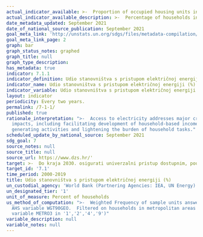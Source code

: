 ```yaml
---
actual_indicator_available: >-  Proportion of occupied housing units in metropolitan areas with access to  electricity
actual_indicator_available_description: >-  Percentage of households indicating that they use electricity in the national  sample of the Croatian Housing Survey.
date_metadata_updated: September 2021
date_of_national_source_publication: September 2021
goal_meta_link: 'http://unstats.un.org/sdgs/files/metadata-compilation/Metadata-Goal-7.pdf'
goal_meta_link_page: 2
graph: bar
graph_status_notes: graphed
graph_title: null
graph_type_description: 
has_metadata: true
indicator: 7.1.1
indicator_definition: Udio stanovništva s pristupom električnoj energiji je postotak stanovništva koje ima pristup električnoj energiji.
indicator_name: Udio stanovništva s pristupom električnoj energiji (%)
indicator_variable: Udio stanovništva s pristupom električnoj energiji (%)
layout: indicator
periodicity: Every two years.
permalink: /7-1-1/
published: true
rationale_interpretation: ">-  Access to electricity addresses major critical issues in all the dimensions of  sustainable development. The target has a wide range of social and economic
  impacts, including facilitating development of household-based income
  generating activities and lightening the burden of household tasks."
scheduled_update_by_national_source: September 2021
sdg_goal: 7
source_notes: null
source_title: null
source_url: https://www.dzs.hr/'
target: >-  Do kraja 2030. osigurati univerzalni pristup dostupnim, pouzdanim i modernim energetskim uslugama.
target_id: '7.1'
time_period: 2000-2019
title: Udio stanovništva s pristupom električnoj energiji (%)
un_custodial_agency: 'World Bank (Partnering Agencies: IEA, UN Energy)'
un_designated_tier: '1'
unit_of_measure: Percent of households
us_method_of_computation: ">-  Weighted Frequency of sample units answering 'yes' to whether the household  uses electricity (variable USELECT), divided  by total households.  Weight is
  AHS variable WGT90GEO.  Filtered on households in metropolitan areas (AHS
  variable METRO3 in '1','2','4','9')"
variable_description: null
variable_notes: null
---
```

